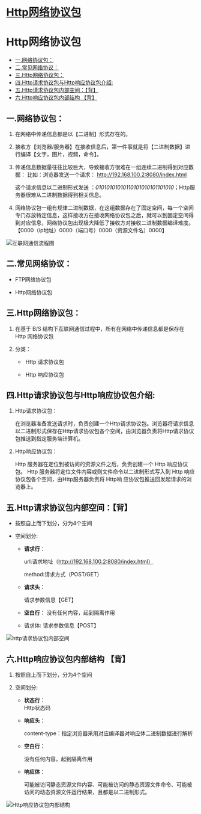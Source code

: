 # [Http网络协议包](https://github.com/Type-Gao/blog/issues/1)

# Http网络协议包  
- [一.网络协议包：](#一网络协议包)
- [二.常见网络协议：](#二常见网络协议)
- [三.Http网络协议包：](#三http网络协议包)
- [四.Http请求协议包与Http响应协议包介绍:](#四http请求协议包与http响应协议包介绍)
- [五.Http请求协议包内部空间：【背】](#五http请求协议包内部空间背)
- [六.Http响应协议包内部结构 【背】](#六http响应协议包内部结构-背)


## 一.网络协议包：

1. 在网络中传递信息都是以【二进制】形式存在的。

2. 接收方【浏览器/服务器】在接收信息后，第一件事就是将【二进制数据】进行编译【文字，图片，视频，命令】。

3. 传递信息数据量往往比较巨大，导致接收方很难在一组连续二进制得到对应数据：
   比如：浏览器发送一个请求： http://192.168.100.2:8080/index.html
   
   这个请求信息以二进制形式发送 ：*01010101010110101010101101010*；Http服务器很难从二进制数据得到相关信息。

4. 网络协议包一组有规律二进制数据，在这组数据存在了固定空间，每一个空间专门存放特定信息，这样接收方在接收网络协议包之后，就可以到固定空间得到对应信息，网络协议包出现极大降低了接收方对接收二进制数据编译难度。
   【0000（ip地址）0000（端口号）0000（资源文件名）0000】

![互联网通信流程图](http://gao8847.oss-cn-hangzhou.aliyuncs.com/img%E4%BA%92%E8%81%94%E7%BD%91%E9%80%9A%E4%BF%A1%E6%B5%81%E7%A8%8B%E5%9B%BE.png)



## 二.常见网络协议：

- FTP网络协议包

- Http网络协议包



## 三.Http网络协议包：

1. 在基于 B/S 结构下互联网通信过程中，所有在网络中传递信息都是保存在 Http 网络协议包

2. 分类：

   - ​	Http 请求协议包

   - ​	Http 响应协议包



## 四.Http请求协议包与Http响应协议包介绍:

1. Http请求协议包：

   在浏览器准备发送请求时，负责创建一个Http请求协议包。浏览器将请求信息以二进制形式保存在Http请求协议包各个空间，由浏览器负责将Http请求协议包推送到指定服务端计算机。

   

2. Http响应协议包：

   Http 服务器在定位到被访问的资源文件之后，负责创建一个 Http 响应协议包。 Http 服务器将定位文件内容或则文件命令以二进制形式写入到 Http 响应协议包各个空间，由Http服务器负责将 Http响 应协议包推送回发起请求的浏览器上。



## 五.Http请求协议包内部空间：【背】

- 按照自上而下划分，分为4个空间

- 空间划分:

   - **请求行**：

      url:请求地址（http://192.168.100.2:8080/index.html）

      method:请求方式（POST/GET）

   - **请求头**：

     请求参数信息【GET】

   - **空白行**：
     没有任何内容，起到隔离作用

   - 请求体:
     请求参数信息【POST】

![http请求协议包内部空间](http://gao8847.oss-cn-hangzhou.aliyuncs.com/imghttp%E8%AF%B7%E6%B1%82%E5%8D%8F%E8%AE%AE%E5%8C%85%E5%86%85%E9%83%A8%E7%A9%BA%E9%97%B4.png)



## 六.Http响应协议包内部结构 【背】

1. 按照自上而下划分，分为4个空间

2. 空间划分:

   - **状态行**：             
     Http状态码
     
   - **响应头**：            
     
     content-type：指定浏览器采用对应编译器对响应体二进制数据进行解析

   - **空白行**：

     没有任何内容，起到隔离作用

   - **响应体**：

     可能被访问静态资源文件内容、可能被访问的静态资源文件命令、可能被访问的动态资源文件运行结果，且都是以二进制形式。


![Http响应协议包内部结构](http://gao8847.oss-cn-hangzhou.aliyuncs.com/imgHttp%E5%93%8D%E5%BA%94%E5%8D%8F%E8%AE%AE%E5%8C%85%E5%86%85%E9%83%A8%E7%BB%93%E6%9E%84.png)